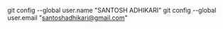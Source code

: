  git config --global user.name "SANTOSH ADHIKARI"
 git config --global user.email "santoshadhikari@gmail.com"
